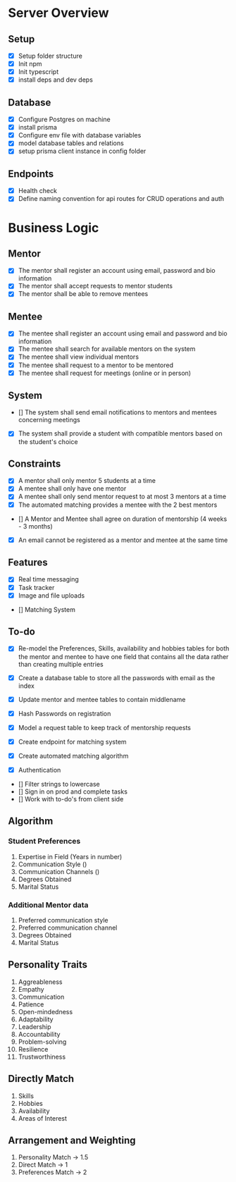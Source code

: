 # Server Overview

## Setup

- [x] Setup folder structure
- [x] Init npm
- [x] Init typescript
- [x] install deps and dev deps

## Database

- [x] Configure Postgres on machine
- [x] install prisma
- [x] Configure env file with database variables
- [x] model database tables and relations
- [x] setup prisma client instance in config folder

## Endpoints

- [x] Health check
- [x] Define naming convention for api routes for CRUD operations and auth

# Business Logic

## Mentor

- [x] The mentor shall register an account using email, password and bio information
- [x] The mentor shall accept requests to mentor students
- [x] The mentor shall be able to remove mentees

## Mentee

- [x] The mentee shall register an account using email and password and bio information
- [x] The mentee shall search for available mentors on the system
- [x] The mentee shall view individual mentors
- [x] The mentee shall request to a mentor to be mentored
- [x] The mentee shall request for meetings (online or in person)

## System

- [] The system shall send email notifications to mentors and mentees concerning meetings
  <!-- - [] The system shall allow mentees to rate mentors after mentorship period -->
  <!-- - [] The system shall automatically remove mentees from mentors after mentorship period -->
- [x] The system shall provide a student with compatible mentors based on the student's choice

## Constraints

- [x] A mentor shall only mentor 5 students at a time
- [x] A mentee shall only have one mentor
- [x] A mentee shall only send mentor request to at most 3 mentors at a time
- [x] The automated matching provides a mentee with the 2 best mentors
- [] A Mentor and Mentee shall agree on duration of mentorship (4 weeks - 3 months)
- [x] An email cannot be registered as a mentor and mentee at the same time

## Features

- [x] Real time messaging
- [x] Task tracker
- [x] Image and file uploads
<!-- - [] Push notifications -->
- [] Matching System

## To-do

- [x] Re-model the Preferences, Skills, availability and hobbies tables for both the mentor and mentee to have one field that contains all the data rather than creating multiple entries

- [x] Create a database table to store all the passwords with email as the index

- [x] Update mentor and mentee tables to contain middlename

- [x] Hash Passwords on registration

- [x] Model a request table to keep track of mentorship requests

- [x] Create endpoint for matching system

<!-- - [] Create DELETE route to delete users and relations -->

- [x] Create automated matching algorithm

- [x] Authentication

- [] Filter strings to lowercase
- [] Sign in on prod and complete tasks
- [] Work with to-do's from client side

## Algorithm

### Student Preferences

1. Expertise in Field (Years in number)
2. Communication Style ()
3. Communication Channels ()
4. Degrees Obtained
5. Marital Status

### Additional Mentor data

1. Preferred communication style
2. Preferred communication channel
3. Degrees Obtained
4. Marital Status

## Personality Traits

1. Aggreableness
2. Empathy
3. Communication
4. Patience
5. Open-mindedness
6. Adaptability
7. Leadership
8. Accountability
9. Problem-solving
10. Resilience
11. Trustworthiness

## Directly Match

1. Skills
2. Hobbies
3. Availability
4. Areas of Interest

## Arrangement and Weighting

1. Personality Match -> 1.5
2. Direct Match -> 1
3. Preferences Match -> 2

